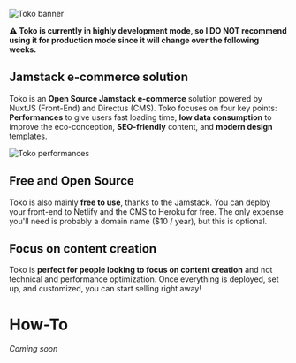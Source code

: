 ![Toko banner](https://toko-demo.netlify.app/img/banner.png)

**⚠️ Toko is currently in highly development mode, so I DO NOT recommend using it for production mode since it will change over the following weeks.**

## Jamstack e-commerce solution

Toko is an **Open Source Jamstack e-commerce** solution powered by NuxtJS (Front-End) and Directus (CMS). Toko focuses on four key points: **Performances** to give users fast loading time, **low data consumption** to improve the eco-conception, **SEO-friendly** content, and **modern design** templates.

![Toko performances](https://i.imgur.com/51fJBC3.png)

## Free and Open Source

Toko is also mainly **free to use**, thanks to the Jamstack. You can deploy your front-end to Netlify and the CMS to Heroku for free. The only expense you'll need is probably a domain name ($10 / year), but this is optional.

## Focus on content creation

Toko is **perfect for people looking to focus on content creation** and not technical and performance optimization. Once everything is deployed, set up, and customized, you can start selling right away!

# How-To

_Coming soon_
